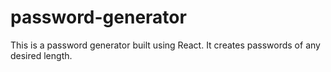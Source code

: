 # password-generator
This is a password generator built using React. It creates passwords of any desired length.
